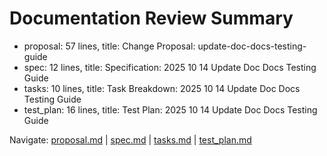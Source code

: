 # Documentation Review Summary

- proposal: 57 lines, title: Change Proposal: update-doc-docs-testing-guide
- spec: 12 lines, title: Specification: 2025 10 14 Update Doc Docs Testing Guide
- tasks: 10 lines, title: Task Breakdown: 2025 10 14 Update Doc Docs Testing Guide
- test_plan: 16 lines, title: Test Plan: 2025 10 14 Update Doc Docs Testing Guide

Navigate: [proposal.md](./proposal.md) | [spec.md](./spec.md) | [tasks.md](./tasks.md) | [test_plan.md](./test_plan.md)
